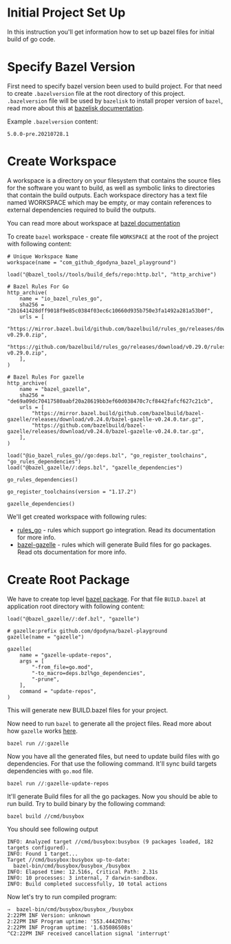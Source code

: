 # Initial Project Set Up

In this instruction you'll get information how to set up bazel files for initial build of go code.

# Specify Bazel Version

First need to specify bazel version been used to build project. For that need to create `.bazelversion` file at the root
directory of this project. `.bazelversion` file will be used by `bazelisk` to install proper version of `bazel`, read
more about this
at [bazelisk documentation](https://github.com/bazelbuild/bazelisk#how-does-bazelisk-know-which-bazel-version-to-run).

Example `.bazelversion` content:

```
5.0.0-pre.20210728.1
```

# Create Workspace

A workspace is a directory on your filesystem that contains the source files for the software you want to build, as well
as symbolic links to directories that contain the build outputs. Each workspace directory has a text file named
WORKSPACE which may be empty, or may contain references to external dependencies required to build the outputs.

You can read more about workspace
at [bazel documentation](https://docs.bazel.build/versions/4.2.1/build-ref.html#workspace)

To create `bazel` workspace - create file `WORKSPACE` at the root of the project with following content:

```
# Unique Workspace Name
workspace(name = "com_github_dgodyna_bazel_playground")

load("@bazel_tools//tools/build_defs/repo:http.bzl", "http_archive")

# Bazel Rules For Go
http_archive(
    name = "io_bazel_rules_go",
    sha256 = "2b1641428dff9018f9e85c0384f03ec6c10660d935b750e3fa1492a281a53b0f",
    urls = [
        "https://mirror.bazel.build/github.com/bazelbuild/rules_go/releases/download/v0.29.0/rules_go-v0.29.0.zip",
        "https://github.com/bazelbuild/rules_go/releases/download/v0.29.0/rules_go-v0.29.0.zip",
    ],
)

# Bazel Rules For gazelle
http_archive(
    name = "bazel_gazelle",
    sha256 = "de69a09dc70417580aabf20a28619bb3ef60d038470c7cf8442fafcf627c21cb",
    urls = [
        "https://mirror.bazel.build/github.com/bazelbuild/bazel-gazelle/releases/download/v0.24.0/bazel-gazelle-v0.24.0.tar.gz",
        "https://github.com/bazelbuild/bazel-gazelle/releases/download/v0.24.0/bazel-gazelle-v0.24.0.tar.gz",
    ],
)

load("@io_bazel_rules_go//go:deps.bzl", "go_register_toolchains", "go_rules_dependencies")
load("@bazel_gazelle//:deps.bzl", "gazelle_dependencies")

go_rules_dependencies()

go_register_toolchains(version = "1.17.2")

gazelle_dependencies()
```

We'll get created workspace with following rules:

* [rules_go](https://github.com/bazelbuild/rules_go) - rules which support go integration. Read its documentation for
  more info.
* [bazel-gazelle](https://github.com/bazelbuild/bazel-gazelle) - rules which will generate Build files for go packages.
  Read ots documentation for more info.

# Create Root Package

We have to create top level [bazel package](https://docs.bazel.build/versions/4.2.1/build-ref.html#packages). For that
file `BUILD.bazel` at application root directory with following content:

```
load("@bazel_gazelle//:def.bzl", "gazelle")

# gazelle:prefix github.com/dgodyna/bazel-playground
gazelle(name = "gazelle")

gazelle(
    name = "gazelle-update-repos",
    args = [
        "-from_file=go.mod",
        "-to_macro=deps.bzl%go_dependencies",
        "-prune",
    ],
    command = "update-repos",
)
```

This will generate new BUILD.bazel files for your project.

Now need to run `bazel` to generate all the project files. Read more about how `gazelle`
works [here](https://github.com/bazelbuild/bazel-gazelle).

```shell
bazel run //:gazelle
```

Now you have all the generated files, but need to update build files with go dependencies. For that use the following
command. It'll sync build targets dependencies with `go.mod` file.

```shell
bazel run //:gazelle-update-repos
```

It'll generate Build files for all the go packages. Now you should be able to run build. Try to build binary by the
following command:

```shell
bazel build //cmd/busybox
```

You should see following output
 
```
INFO: Analyzed target //cmd/busybox:busybox (9 packages loaded, 182 targets configured).
INFO: Found 1 target...
Target //cmd/busybox:busybox up-to-date:
  bazel-bin/cmd/busybox/busybox_/busybox
INFO: Elapsed time: 12.516s, Critical Path: 2.31s
INFO: 10 processes: 3 internal, 7 darwin-sandbox.
INFO: Build completed successfully, 10 total actions
```

Now let's try to run compiled program: 
```
⇒  bazel-bin/cmd/busybox/busybox_/busybox
2:22PM INF Version: unknown
2:22PM INF Program uptime: '553.444207ms'
2:22PM INF Program uptime: '1.635086508s'
^C2:22PM INF received cancellation signal 'interrupt'
```
